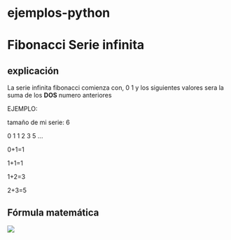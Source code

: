 # ejemplos-python


# Fibonacci Serie infinita

## explicación

La serie infinita fibonacci comienza con,
0 1 y los siguientes valores sera la suma de los **DOS** numero anteriores

EJEMPLO:

tamaño de mi serie: 6

0 1 1 2 3 5 ...

0+1=1

1+1=1

1+2=3

2+3=5
## Fórmula matemática

<div aling="center"><img src="https://render.githubusercontent.com/render/math?math=f=f_{n-1} %2B f_{n-2}"></div>